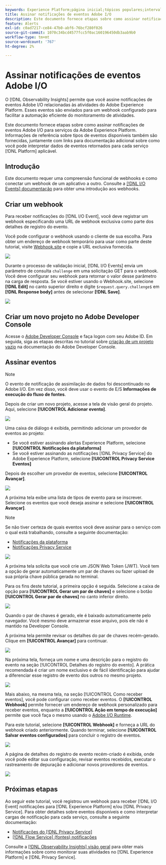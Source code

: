 ```yaml
---
keywords: Experience Platform;página inicial;tópicos populares;intervalo de datas
title: Assinar notificações de eventos Adobe I/O
description: Este documento fornece etapas sobre como assinar notificações de eventos Adobe I/O para serviços da Adobe Experience Platform. Também são fornecidas informações de referência sobre os tipos de evento disponíveis, juntamente com links para documentação adicional sobre como interpretar dados de evento retornados para cada serviço  [!DNL Platform]  aplicável.
feature: Alerts
exl-id: c0ad7217-ce84-47b0-abf6-76bcf280f026
source-git-commit: 1070c34bcd4577fcc5f0ac160196450db3aab9b0
workflow-type: tm+mt
source-wordcount: '767'
ht-degree: 2%

---
```


# Assinar notificações de eventos Adobe I/O

O [!DNL Observability Insights] permite que você assine notificações de eventos Adobe I/O relacionadas às atividades do Adobe Experience Platform. Esses eventos são enviados para um webhook configurado para facilitar a automação eficiente do monitoramento de atividades.

Este documento fornece etapas sobre como assinar notificações de eventos Adobe I/O para serviços da Adobe Experience Platform. Informações de referência sobre tipos de eventos disponíveis também são fornecidas, juntamente com links para documentação adicional sobre como você pode interpretar dados de eventos retornados para cada serviço [!DNL Platform] aplicável.

## Introdução

Este documento requer uma compreensão funcional de webhooks e como conectar um webhook de um aplicativo a outro. Consulte a [[!DNL I/O Events] documentação](https://www.adobe.io/apis/experienceplatform/events/docs.html#!adobedocs/adobeio-events/master/intro/webhook_docs_intro.md) para obter uma introdução aos webhooks.

## Criar um webhook

Para receber notificações do [!DNL I/O Event], você deve registrar um webhook especificando uma URL de webhook exclusiva como parte dos detalhes de registro do evento.

Você pode configurar o webhook usando o cliente de sua escolha. Para obter um endereço de webhook temporário para usar como parte deste tutorial, visite [Webhook.site](https://webhook.site/) e copie a URL exclusiva fornecida.

![](../images/notifications/webhook-url.png)

Durante o processo de validação inicial, [!DNL I/O Events] envia um parâmetro de consulta `challenge` em uma solicitação GET para o webhook. Você deve configurar seu webhook para retornar o valor desse parâmetro na carga de resposta. Se você estiver usando o Webhook.site, selecione **[!DNL Edit]** no canto superior direito e digite `$request.query.challenge$` em **[!DNL Response body]** antes de selecionar **[!DNL Save]**.

![](../images/notifications/response-challenge.png)

## Criar um novo projeto no Adobe Developer Console

Acesse o [Adobe Developer Console](https://www.adobe.com/go/devs_console_ui) e faça logon com seu Adobe ID. Em seguida, siga as etapas descritas no tutorial sobre [criação de um projeto vazio](https://developer.adobe.com/developer-console/docs/guides/projects/projects-empty/) na documentação do Adobe Developer Console.

## Assinar eventos

>[!NOTE]
>
>O evento de notificação de assimilação de dados foi descontinuado no Adobe I/O. Em vez disso, você deve usar o evento de E/S **Informações de execução do fluxo de fontes**.

Depois de criar um novo projeto, acesse a tela de visão geral do projeto. Aqui, selecione **[!UICONTROL Adicionar evento]**.

![](../images/notifications/add-event-button.png)

Uma caixa de diálogo é exibida, permitindo adicionar um provedor de eventos ao projeto:

* Se você estiver assinando alertas Experience Platform, selecione **[!UICONTROL Notificações da plataforma]**
* Se você estiver assinando as notificações [!DNL Privacy Service] do Adobe Experience Platform, selecione **[!UICONTROL Privacy Service Eventos]**

Depois de escolher um provedor de eventos, selecione **[!UICONTROL Avançar]**.

![](../images/notifications/event-provider.png)

A próxima tela exibe uma lista de tipos de evento para se inscrever. Selecione os eventos que você deseja assinar e selecione **[!UICONTROL Avançar]**.

>[!NOTE]
>
>Se não tiver certeza de quais eventos você deve assinar para o serviço com o qual está trabalhando, consulte a seguinte documentação:
>
>* [Notificações da plataforma](./rules.md)
>* [Notificações Privacy Service](../../privacy-service/privacy-events.md)

![](../images/notifications/choose-event-subscriptions.png)

A próxima tela solicita que você crie um JSON Web Token (JWT). Você tem a opção de gerar automaticamente um par de chaves ou fazer upload de sua própria chave pública gerada no terminal.

Para os fins deste tutorial, a primeira opção é seguida. Selecione a caixa de opção para **[!UICONTROL Gerar um par de chaves]** e selecione o botão **[!UICONTROL Gerar par de chaves]** no canto inferior direito.

![](../images/notifications/generate-keypair.png)

Quando o par de chaves é gerado, ele é baixado automaticamente pelo navegador. Você mesmo deve armazenar esse arquivo, pois ele não é mantido na Developer Console.

A próxima tela permite revisar os detalhes do par de chaves recém-gerado. Clique em **[!UICONTROL Avançar]** para continuar.

![](../images/notifications/keypair-generated.png)

Na próxima tela, forneça um nome e uma descrição para o registro do evento na seção [!UICONTROL Detalhes do registro do evento]. A prática recomendada é criar um nome exclusivo e de fácil identificação para ajudar a diferenciar esse registro de evento dos outros no mesmo projeto.

![](../images/notifications/registration-details.png)

Mais abaixo, na mesma tela, na seção [!UICONTROL Como receber eventos], você pode configurar como receber eventos. O **[!UICONTROL Webhook]** permite fornecer um endereço de webhook personalizado para receber eventos, enquanto a **[!UICONTROL Ação em tempo de execução]** permite que você faça o mesmo usando o [Adobe I/O Runtime](https://www.adobe.io/apis/experienceplatform/runtime/docs.html).

Para este tutorial, selecione **[!UICONTROL Webhook]** e forneça a URL do webhook criado anteriormente. Quando terminar, selecione **[!UICONTROL Salvar eventos configurados]** para concluir o registro de eventos.

![](../images/notifications/receive-events.png)

A página de detalhes do registro de evento recém-criado é exibida, onde você pode editar sua configuração, revisar eventos recebidos, executar o rastreamento de depuração e adicionar novos provedores de eventos.

![](../images/notifications/registration-complete.png)

## Próximas etapas

Ao seguir este tutorial, você registrou um webhook para receber [!DNL I/O Event] notificações para [!DNL Experience Platform] e/ou [!DNL Privacy Service]. Para obter detalhes sobre eventos disponíveis e como interpretar cargas de notificação para cada serviço, consulte a seguinte documentação:

* [Notificações do [!DNL Privacy Service]](../../privacy-service/privacy-events.md)
* [[!DNL Flow Service] (fontes) notificações](../../sources/notifications.md)

Consulte a [[!DNL Observability Insights] visão geral](../home.md) para obter mais informações sobre como monitorar suas atividades no [!DNL Experience Platform] e [!DNL Privacy Service].
